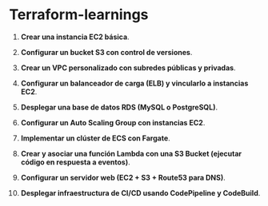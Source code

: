 # Terraform-learnings

1.	**Crear una instancia EC2 básica**.

2.	**Configurar un bucket S3 con control de versiones**.

3.	**Crear un VPC personalizado con subredes públicas y privadas**.

4.	**Configurar un balanceador de carga (ELB) y vincularlo a instancias EC2**.

5.	**Desplegar una base de datos RDS (MySQL o PostgreSQL)**.

6.	**Configurar un Auto Scaling Group con instancias EC2**.

7.	**Implementar un clúster de ECS con Fargate**.

8.	**Crear y asociar una función Lambda con una S3 Bucket (ejecutar código en respuesta a eventos)**.

9.	**Configurar un servidor web (EC2 + S3 + Route53 para DNS)**.

10.	**Desplegar infraestructura de CI/CD usando CodePipeline y CodeBuild**.